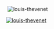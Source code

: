 <!---
<p><img
 align="left" 
src="https://github-readme-stats.vercel.app/api/top-langs/?username=louis-thevenet&langs_count=12&layout=donut"
 alt="louis-thevenet" /></p> */
-->
<p>&nbsp;<img 
align="center" 
src="https://github-readme-stats.vercel.app/api?username=louis-thevenet&show_icons=true&locale=en"
 alt="louis-thevenet" /></p>
<p
 align="left"> <a 
href="https://github.com/ryo-ma/github-profile-trophy"><img 
src="https://github-profile-trophy.vercel.app/?username=louis-thevenet" 
alt="louis-thevenet" /></a> </p>
